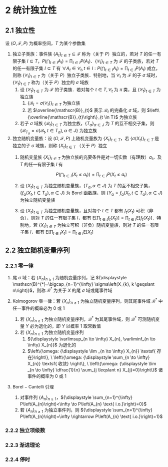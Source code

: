 # 2 统计独立性

## 2.1 独立性
设 $(\Omega, \mathscr{F}, P)$ 为概率空间，$T$ 为某个参数集

1. 独立子类族：事件族 $\left\{A_{t}\right\}_{t \in T} \subseteq \mathscr{F}$ 称为（关于 $P$）独立的，若对 $T$ 的任一有限子集 $I \subseteq T$，${\displaystyle P\left(\bigcap_{t \in I} A_{t}\right)=\prod_{t \in I} P\left(A_{t}\right)}$．$\left\{\mathscr{C}_{t}\right\}_{t \in T}$ 为 $\mathscr{F}$ 的子类族，若对 $T$ 的任一有限子集 $I \subseteq T$ 有 ${\displaystyle \forall A_{t} \in \mathscr{C}_{t}, t \in I: P\left(\bigcap_{t \in I} A_{t}\right)=\prod_{t \in I} P\left(A_{t}\right)}$ 成立，则称 $\left\{\mathscr{C}_{t}\right\}_{t \in T}$ 为（关于 $P$）独立子类族．特别地，当 $\mathscr{C}_{t}$ 为 $\mathscr{F}$ 的子 $\sigma$ 域时，$\left\{\mathscr{C}_{t}\right\}_{t \in T}$ 称为（关于 $P$）独立的 $\sigma$ 域族
    1. 设 $\left\{\mathscr{C}_{t}\right\}_{t \in T}$ 为 $\mathscr{F}$ 的子类族．若对每个 $t \in T, \mathscr{C}_{t}$ 为 $\pi$ 类，且 $\left\{\mathscr{C}_{t}\right\}_{t \in T}$ 为独立族
        1. $\left\{\mathscr{B}_{t}=\sigma\left(\mathscr{C}_{t}\right)\right\}_{t \in T}$ 为独立族
        2. 若 $\overline{\mathscr{B}}_{t}$ 表示 $\mathscr{B}_{t}$ 的完备化 $\sigma$ 域，则 $\left\{\overline{\mathscr{B}}_{t}\right\}_{t \in T}$ 为独立族
    2. 若子 $\sigma$ 域族 $\left\{\mathscr{B}_{t}\right\}_{t \in T}$ 为独立族，$\left\{T_{\alpha}\right\}_{\alpha \in J}$ 为 $T$ 的互不相交子集，则 $\left\{\mathscr{B}_{T_{\alpha}}=\sigma\left(\mathscr{B}_{t}, t \in T_{\alpha}\right), \alpha \in J\right\}$ 为独立族
2. 独立随机变量族：设 $(\Omega, \mathscr{F}, P)$ 上随机变量族为 $\left\{X_{t}\right\}_{t \in T}$，若 $\left\{\sigma\left(X_{t}\right)\right\}_{t \in T}$ 是独立的子 $\sigma$ 域族，则称 $\left\{X_{t}\right\}_{t \in T}$ （关于 $P$）独立
    1. 随机变量族 $\left\{X_{t}\right\}_{t \in T}$ 为独立族的充要条件是对一切实数（有理数）$a_{t}$，及 $T$ 的任一有限子集 $I$ 有

        $$
        P\left(\bigcap_{t \in I}\left(X_{t} \leqslant a_{t}\right)\right)=\prod_{t \in I} P\left(X_{t} \leqslant a_{t}\right)
        $$

    2. 设 $\left\{X_{t}\right\}_{t \in T}$ 为独立随机变量族，$\left\{T_{\alpha}, \alpha \in J\right\}$ 为 $T$ 的互不相交子集，$\left\{f_{\alpha}\left(X_{t}, t \in T_{\alpha}\right), \alpha \in J\right\}$ 为 $\text{Borel}$ 函数族，则 $\left\{Y_{\alpha}=f_{\alpha}\left(X_{t}, t \in T_{\alpha}\right), \alpha \in J\right\}$ 为独立随机变量族
    3. 设 $\left\{X_{t}\right\}_{t \in T}$ 为独立随机变量族，且对每个 $t \in T$ 都有 $f_{t}\left(X_{t}\right)$ 可积（非负），则对 $T$ 的任一有限子集 $I$，都有 ${\displaystyle \mathrm{E}\left[\prod_{t \in I} f_{t}\left(X_{t}\right)\right]=\prod_{t \in I} \mathrm{E}\left[f_{t}\left(X_{t}\right)\right]}$．特别地，若 $\left\{X_{t}\right\}_{t \in T}$ 为独立可积（非负）随机变量族，则对 $T$ 的任一有限子集 $I$，都有 ${\displaystyle \mathrm{E}\left[\prod_{t \in I} X_{t}\right]=\prod_{t \in I} \mathrm{E}\left[X_{t}\right]}$

## 2.2 独立随机变量序列
### 2.2.1 零一律
1. 尾 $\sigma$ 域：若 $\left\{X_{n}\right\}_{n \geqslant 1}$ 为随机变量序列，记 ${\displaystyle \mathscr{B}^{*}=\bigcap_{n=1}^{\infty} \sigma\left(X_{k}, k \geqslant n\right)}$，则称 $\mathscr{B}^{*}$ 为关于 $X$ 的尾 $\sigma$ 域或尾事件域
2. $\text{Kolmogorov}$ 零一律：若 $\left\{X_{n}\right\}_{n \geqslant 1}$ 为独立随机变量序列，则其尾事件域 $\mathscr{B}^{*}$ 中任一事件的概率必为 $0$ 或 $1$
    1. 若 $\left\{X_{n}\right\}_{n \geqslant 1}$ 为独立随机变量序列，$\mathscr{B}^{*}$ 为其尾事件域，则 $\mathscr{B}^{*}$ 可测随机变量 $Y$ 必为退化的，即 $Y$ 以概率 $1$ 取常数值
    2. 若 $\left\{X_{n}\right\}_{n \geqslant 1}$ 为独立随机变量序列
        1. ${\displaystyle \varlimsup_{n \to \infty} X_{n}, \varliminf_{n \to \infty} X_{n}}$ 为退化的
        2. $\left\{\omega: {\displaystyle \lim _{n \to \infty} X_{n}} \textsf{ 存在}\right\}, \ \left\{\omega: {\displaystyle \sum_{n \to \infty} X_{n}} \textsf{ 收敛} \right\}, \ \left\{\omega: {\displaystyle \lim _{n \to \infty} \dfrac{1}{n} \sum_{j \leqslant n} X_{j}=0}\right\}$ 诸事件的概率为 $0$ 或 $1$

3. $\text{Borel}-\text{Cantelli}$ 引理
    1. 对事件列 $\left\{A_{n}\right\}_{n \geqslant 1}$，${\displaystyle \sum_{n=1}^{\infty} P\left(A_{n}\right)<\infty \to P\left(A_{n} \text{ i.o.}\right)=0}$
    2. 若 $\left\{A_{n}\right\}_{n \geqslant 1}$ 为独立事件列，则 ${\displaystyle \sum_{n=1}^{\infty} P\left(A_{n}\right)=\infty \rightarrow P\left(A_{n} \text{ i.o.}\right)=1}$

### 2.2.2 独立项级数

### 2.2.3 渐进理论

### 2.2.4 停时
